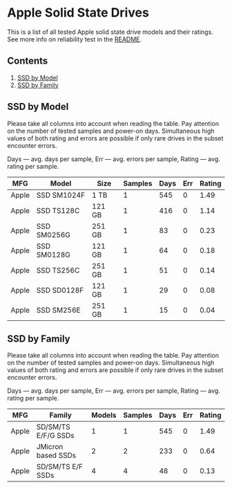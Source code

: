 Apple Solid State Drives
========================

This is a list of all tested Apple solid state drive models and their ratings. See
more info on reliability test in the [README](https://github.com/linuxhw/SMART).

Contents
--------

1. [ SSD by Model  ](#ssd-by-model)
2. [ SSD by Family ](#ssd-by-family)

SSD by Model
------------

Please take all columns into account when reading the table. Pay attention on the
number of tested samples and power-on days. Simultaneous high values of both rating
and errors are possible if only rare drives in the subset encounter errors.

Days   — avg. days per sample,
Err    — avg. errors per sample,
Rating — avg. rating per sample.

| MFG       | Model              | Size   | Samples | Days  | Err   | Rating |
|-----------|--------------------|--------|---------|-------|-------|--------|
| Apple     | SSD SM1024F        | 1 TB   | 1       | 545   | 0     | 1.49   |
| Apple     | SSD TS128C         | 121 GB | 1       | 416   | 0     | 1.14   |
| Apple     | SSD SM0256G        | 251 GB | 1       | 83    | 0     | 0.23   |
| Apple     | SSD SM0128G        | 121 GB | 1       | 64    | 0     | 0.18   |
| Apple     | SSD TS256C         | 251 GB | 1       | 51    | 0     | 0.14   |
| Apple     | SSD SD0128F        | 121 GB | 1       | 29    | 0     | 0.08   |
| Apple     | SSD SM256E         | 251 GB | 1       | 15    | 0     | 0.04   |

SSD by Family
-------------

Please take all columns into account when reading the table. Pay attention on the
number of tested samples and power-on days. Simultaneous high values of both rating
and errors are possible if only rare drives in the subset encounter errors.

Days   — avg. days per sample,
Err    — avg. errors per sample,
Rating — avg. rating per sample.

| MFG       | Family                 | Models | Samples | Days  | Err   | Rating |
|-----------|------------------------|--------|---------|-------|-------|--------|
| Apple     | SD/SM/TS E/F/G SSDs    | 1      | 1       | 545   | 0     | 1.49   |
| Apple     | JMicron based SSDs     | 2      | 2       | 233   | 0     | 0.64   |
| Apple     | SD/SM/TS E/F SSDs      | 4      | 4       | 48    | 0     | 0.13   |
